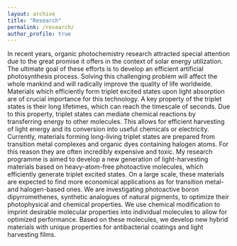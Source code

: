 ```yaml
---
layout: archive
title: "Research"
permalink: /research/
author_profile: true
---
```


In recent years, organic photochemistry research attracted special attention due to the great promise it offers in the
context of solar energy utilization. The ultimate goal of these efforts is to develop an efficient artificial photosynthesis
process. Solving this challenging problem will affect the whole mankind and will radically improve the quality of life
worldwide.
Materials which efficiently form triplet excited states upon light absorption are of crucial importance for this technology.
A key property of the triplet states is their long lifetimes, which can reach the timescale of seconds. Due to this
property, triplet states can mediate chemical reactions by transferring energy to other molecules. This allows for
efficient harvesting of light energy and its conversion into useful chemicals or electricity.
Currently, materials forming long-living triplet states are prepared from transition metal complexes and organic dyes
containing halogen atoms. For this reason they are often incredibly expensive and toxic. My research programme is aimed to develop a
new generation of light-harvesting materials based on heavy-atom-free photoactive molecules, which efficiently
generate triplet excited states. On a large scale, these materials are expected to find more economical applications as
for transition metal- and halogen-based ones.
We are investigating photoactive boron dipyrromethenes, synthetic analogues of natural pigments, to optimize
their photophysical and chemical properties. We use chemical modification to imprint desirable molecular properties
into individual molecules to allow for optimized performance. Based on these molecules, we develop new hybrid 
materials with unique properties for antibacterial coatings and light harvesting films.
